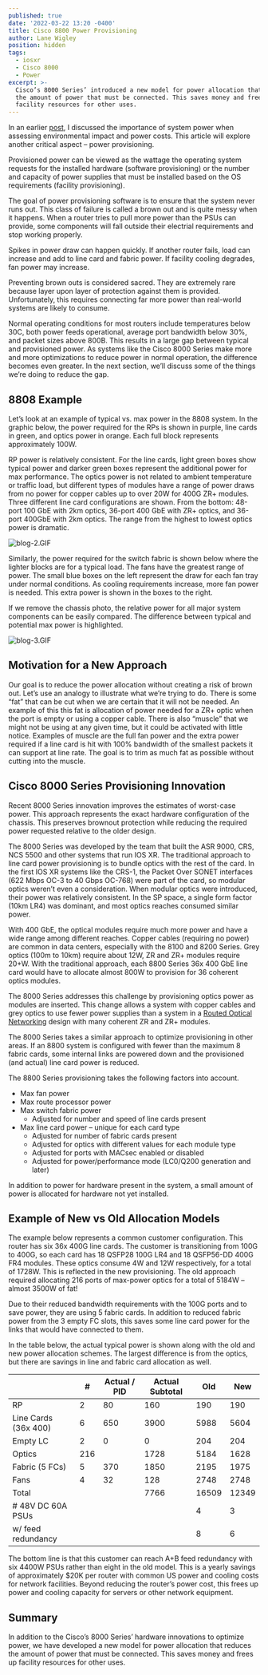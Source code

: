 ```yaml
---
published: true
date: '2022-03-22 13:20 -0400'
title: Cisco 8800 Power Provisioning
author: Lane Wigley
position: hidden
tags:
  - iosxr
  - Cisco 8000
  - Power
excerpt: >-
  Cisco’s 8000 Series’ introduced a new model for power allocation that reduces
  the amount of power that must be connected. This saves money and frees up
  facility resources for other uses.
---
```

In an earlier [post](https://xrdocs.io/8000/blogs/8000-router-power-consumption-part-1/), I discussed the importance of system power when assessing environmental impact and power costs. This article will explore another critical aspect – power provisioning. 

Provisioned power can be viewed as the wattage the operating system requests for the installed hardware (software provisioning) or the number and capacity of power supplies that must be installed based on the OS requirements (facility provisioning).

The goal of power provisioning software is to ensure that the system never runs out. This class of failure is called a brown out and is quite messy when it happens. When a router tries to pull more power than the PSUs can provide, some components will fall outside their electrial requirements and stop working properly.

Spikes in power draw can happen quickly. If another router fails, load can increase and add to line card and fabric power. If facility cooling degrades, fan power may increase.  

Preventing brown outs is considered sacred. They are extremely rare because layer upon layer of protection against them is provided. Unfortunately, this requires connecting far more power than real-world systems are likely to consume.  

Normal operating conditions for most routers include temperatures below 30C, both power feeds operational, average port bandwidth below 30%, and packet sizes above 800B. This results in a large gap between typical and provisioned power. As systems like the Cisco 8000 Series make more and more optimizations to reduce power in normal operation, the difference becomes even greater. In the next section, we’ll discuss some of the things we’re doing to reduce the gap.  

## 8808 Example
Let’s look at an example of typical vs. max power in the 8808 system. In the graphic below, the power required for the RPs is shown in purple, line cards in green, and optics power in orange. Each full block represents approximately 100W.  



RP power is relatively consistent. For the line cards, light green boxes show typical power and darker green boxes represent the additional power for max performance. The optics power is not related to ambient temperature or traffic load, but different types of modules have a range of power draws from no power for copper cables up to over 20W for 400G ZR+ modules.
Three different line card configurations are shown. From the bottom: 48-port 100 GbE with 2km optics, 36-port 400 GbE with ZR+ optics, and 36-port 400GbE with 2km optics. The range from the highest to lowest optics power is dramatic.  

![blog-2.GIF]({{site.baseurl}}/images/blog-2.GIF)


Similarly, the power required for the switch fabric is shown below where the lighter blocks are for a typical load. The fans have the greatest range of power. The small blue boxes on the left represent the draw for each fan tray under normal conditions. As cooling requirements increase, more fan power is needed. This extra power is shown in the boxes to the right.  

If we remove the chassis photo, the relative power for all major system components can be easily compared. The difference between typical and potential max power is highlighted.  

![blog-3.GIF]({{site.baseurl}}/images/blog-3.GIF)


## Motivation for a New Approach

Our goal is to reduce the power allocation without creating a risk of brown out.
Let’s use an analogy to illustrate what we’re trying to do. There is some “fat” that can be cut when we are certain that it will not be needed. An example of this this fat is allocation of power needed for a ZR+ optic when the port is empty or using a copper cable. There is also “muscle” that we might not be using at any given time, but it could be activated with little notice. Examples of muscle are the full fan power and the extra power required if a line card is hit with 100% bandwidth of the smallest packets it can support at line rate. The goal is to trim as much fat as possible without cutting into the muscle.  

## Cisco 8000 Series Provisioning Innovation
Recent 8000 Series innovation improves the estimates of worst-case power. This approach represents the exact hardware configuration of the chassis. This preserves brownout protection while reducing the required power requested relative to the older design.  

The 8000 Series was developed by the team that built the ASR 9000, CRS, NCS 5500 and other systems that run IOS XR. The traditional approach to line card power provisioning is to bundle optics with the rest of the card. In the first IOS XR systems like the CRS-1, the Packet Over SONET interfaces (622 Mbps OC-3 to 40 Gbps OC-768) were part of the card, so modular optics weren’t even a consideration. When modular optics were introduced, their power was relatively consistent. In the SP space, a single form factor (10km LR4) was dominant, and most optics reaches consumed similar power.  

With 400 GbE, the optical modules require much more power and have a wide range among different reaches. Copper cables (requiring no power) are common in data centers, especially with the 8100 and 8200 Series. Grey optics (100m to 10km) require about 12W, ZR and ZR+ modules require 20+W. With the traditional approach, each 8800 Series 36x 400 GbE line card would have to allocate almost 800W to provision for 36 coherent optics modules.  

The 8000 Series addresses this challenge by provisioning optics power as modules are inserted. This change allows a system with copper cables and grey optics to use fewer power supplies than a system in a [Routed Optical Networking](https://www.cisco.com/c/en/us/solutions/service-provider/routed-optical-networking/index.html) design with many coherent ZR and ZR+ modules.  

The 8000 Series takes a similar approach to optimize provisioning in other areas. If an 8800 system is configured with fewer than the maximum 8 fabric cards, some internal links are powered down and the provisioned (and actual) line card power is reduced.  

The 8800 Series provisioning takes the following factors into account.  

-	Max fan power
-	Max route processor power
-	Max switch fabric power
    - Adjusted for number and speed of line cards present
-	Max line card power – unique for each card type
    -	Adjusted for number of fabric cards present
    - Adjusted for optics with different values for each module type
    - Adjusted for ports with MACsec enabled or disabled
    - Adjusted for power/performance mode (LC0/Q200 generation and later)

In addition to power for hardware present in the system, a small amount of power is allocated for hardware not yet installed.  

## Example of New vs Old Allocation Models
The example below represents a common customer configuration. This router has six 36x 400G line cards. The customer is transitioning from 100G to 400G, so each card has 18 QSFP28 100G LR4 and 18 QSFP56-DD 400G FR4 modules. These optics consume 4W and 12W respectively, for a total of 1728W. This is reflected in the new provisioning. The old approach required allocating 216 ports of max-power optics for a total of 5184W – almost 3500W of fat!  

Due to their reduced bandwidth requirements with the 100G ports and to save power, they are using 5 fabric cards.  In addition to reduced fabric power from the 3 empty FC slots, this saves some line card power for the links that would have connected to them.  

In the table below, the actual typical power is shown along with the old and new power allocation schemes. The largest difference is from the optics, but there are savings in line and fabric card allocation as well.  

|                      | #   | Actual / PID | Actual Subtotal | Old   | New   |
| -------------------- | --- | ------------ | --------------- | ----- | ----- |
| RP                   | 2   | 80           | 160             | 190   | 190   |
| Line Cards (36x 400) | 6   | 650          | 3900            | 5988  | 5604  |
| Empty LC             | 2   | 0            | 0               | 204   | 204   |
| Optics               | 216 |              | 1728            | 5184  | 1628  |
| Fabric (5 FCs)       | 5   | 370          | 1850            | 2195  | 1975  |
| Fans                 | 4   | 32           | 128             | 2748  | 2748  |
| Total                |     |              | 7766            | 16509 | 12349 |
| \# 48V DC 60A PSUs   |     |              |                 | 4     | 3     |
| w/ feed redundancy   |     |              |                 | 8     | 6     |

The bottom line is that this customer can reach A+B feed redundancy with six 4400W PSUs rather than eight in the old model. This is a yearly savings of approximately $20K per router with common US power and cooling costs for network facilities. Beyond reducing the router’s power cost, this frees up power and cooling capacity for servers or other network equipment.  

## Summary
In addition to the Cisco’s 8000 Series’ hardware innovations to optimize power, we have developed a new model for power allocation that reduces the amount of power that must be connected. This saves money and frees up facility resources for other uses.
